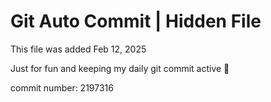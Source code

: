 # Git Auto Commit | Hidden File

This file was added Feb 12, 2025

Just for fun and keeping my daily git commit active 🤪

commit number: 2197316
